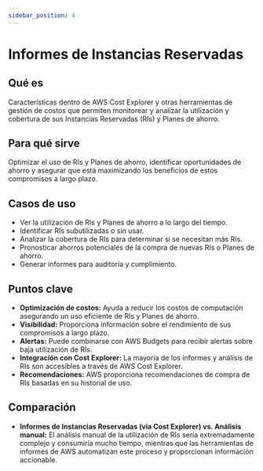 ```yaml
---
sidebar_position: 4
---
```


# Informes de Instancias Reservadas

## Qué es
Características dentro de AWS Cost Explorer y otras herramientas de gestión de costos que permiten monitorear y analizar la utilización y cobertura de sus Instancias Reservadas (RIs) y Planes de ahorro.

## Para qué sirve
Optimizar el uso de RIs y Planes de ahorro, identificar oportunidades de ahorro y asegurar que está maximizando los beneficios de estos compromisos a largo plazo.

## Casos de uso
- Ver la utilización de RIs y Planes de ahorro a lo largo del tiempo.
- Identificar RIs subutilizadas o sin usar.
- Analizar la cobertura de RIs para determinar si se necesitan más RIs.
- Pronosticar ahorros potenciales de la compra de nuevas RIs o Planes de ahorro.
- Generar informes para auditoría y cumplimiento.

## Puntos clave
- **Optimización de costos:** Ayuda a reducir los costos de computación asegurando un uso eficiente de RIs y Planes de ahorro.
- **Visibilidad:** Proporciona información sobre el rendimiento de sus compromisos a largo plazo.
- **Alertas:** Puede combinarse con AWS Budgets para recibir alertas sobre baja utilización de RIs.
- **Integración con Cost Explorer:** La mayoría de los informes y análisis de RIs son accesibles a través de AWS Cost Explorer.
- **Recomendaciones:** AWS proporciona recomendaciones de compra de RIs basadas en su historial de uso.

## Comparación
- **Informes de Instancias Reservadas (vía Cost Explorer) vs. Análisis manual:** El análisis manual de la utilización de RIs sería extremadamente complejo y consumiría mucho tiempo, mientras que las herramientas de informes de AWS automatizan este proceso y proporcionan información accionable.